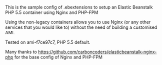 
This is the sample config of .ebextensions to setup an Elastic Beanstalk PHP 5.5 container using Nginx and PHP-FPM


Using the non-legacy containers allows you to use Nginx (or any other services that you would like to) without the need of building a customised AMI.

Tested on ami-f7ce97c7, PHP 5.5 default.


Many thanks to https://github.com/carboncoders/elasticbeanstalk-nginx-php for the base config of Nginx and PHP-FPM





